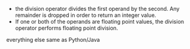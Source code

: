 - the division operator divides the first operand by the second. Any remainder is dropped in order to return an integer value.
- If one or both of the operands are floating point values, the division operator performs floating point division.

everything else same as Python/Java